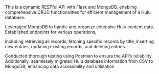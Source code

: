 This is a dynamic RESTful API with Flask and MongoDB, enabling comprehensive CRUD functionalities for efficient management of a Hulu database.

Leveraged MongoDB to handle and organize extensive Hulu content data. Established endpoints for various operations, 

including retrieving all records, fetching specific records by title, inserting new entries, updating existing records, and deleting entries. 

Conducted thorough testing using Postman to ensure the API's reliability. Additionally, seamlessly migrated Hulu database information from CSV to MongoDB, enhancing data accessibility and utilization
